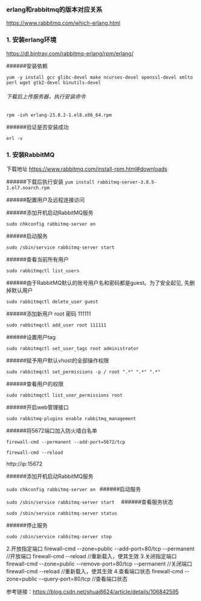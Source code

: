 ### **erlang和rabbitmq的版本对应关系**

https://www.rabbitmq.com/which-erlang.html

### **1. 安装erlang环境**

https://dl.bintray.com/rabbitmq-erlang/rpm/erlang/

######安装依赖

`yum -y install gcc glibc-devel make ncurses-devel openssl-devel xmlto perl wget gtk2-devel binutils-devel
`
###### 下载后上传服务器，执行安装命令

`rpm -ivh erlang-23.0.2-1.el8.x86_64.rpm`

######验证是否安装成功

`erl -v`


### **1. 安装RabbitMQ**

下载地址 https://www.rabbitmq.com/install-rpm.html#downloads

######下载后执行安装
`yum install rabbitmq-server-3.8.5-1.el7.noarch.rpm`

######配置用户及远程连接访问

######添加开机启动RabbitMQ服务

`sudo chkconfig rabbitmq-server on  `

######启动服务

`sudo /sbin/service rabbitmq-server start `

######查看当前所有用户

`sudo rabbitmqctl list_users`

######由于RabbitMQ默认的账号用户名和密码都是guest。为了安全起见, 先删掉默认用户

`sudo rabbitmqctl delete_user guest`

######添加新用户 root 密码 111111

`sudo rabbitmqctl add_user root 111111`

######设置用户tag

`sudo rabbitmqctl set_user_tags root administrator`

######赋予用户默认vhost的全部操作权限

`sudo rabbitmqctl set_permissions -p / root ".*" ".*" ".*"`

######查看用户的权限

`sudo rabbitmqctl list_user_permissions root
`

######开启web管理接口

`sudo rabbitmq-plugins enable rabbitmq_management`

######将5672端口加入防火墙白名单

`firewall-cmd --permanent --add-port=5672/tcp`
   
`firewall-cmd --reload`

http://ip:15672

######添加开机启动RabbitMQ服务

`sudo chkconfig rabbitmq-server on
`
######启动服务

`sudo /sbin/service rabbitmq-server start 
`
######查看服务状态

`sudo /sbin/service rabbitmq-server status ` 

######停止服务

`sudo /sbin/service rabbitmq-server stop  ` 




2.开放指定端口
firewall-cmd --zone=public --add-port=80/tcp --permanent   //开放端口
firewall-cmd --reload                                                                   //重新载入，使其生效
3.关闭指定端口
firewall-cmd --zone=public --remove-port=80/tcp --permanent            //关闭端口
firewall-cmd --reload                                                                   //重新载入，使其生效
4.查看端口状态
firewall-cmd --zone=public --query-port=80/tcp                            //查看端口状态


参考链接：https://blog.csdn.net/shuai8624/article/details/106842595












